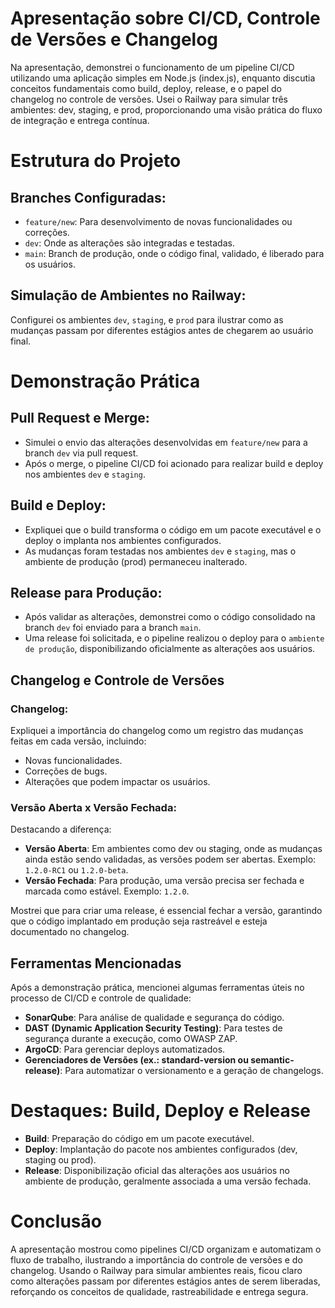 # Apresentação sobre CI/CD, Controle de Versões e Changelog

Na apresentação, demonstrei o funcionamento de um pipeline CI/CD utilizando uma aplicação simples em Node.js (index.js), enquanto discutia conceitos fundamentais como build, deploy, release, e o papel do changelog no controle de versões. Usei o Railway para simular três ambientes: dev, staging, e prod, proporcionando uma visão prática do fluxo de integração e entrega contínua.


# Estrutura do Projeto

## Branches Configuradas:

- `feature/new`: Para desenvolvimento de novas funcionalidades ou correções.
- `dev`: Onde as alterações são integradas e testadas.
- `main`: Branch de produção, onde o código final, validado, é liberado para os usuários.

## Simulação de Ambientes no Railway:

Configurei os ambientes `dev`, `staging`, e `prod` para ilustrar como as mudanças passam por diferentes estágios antes de chegarem ao usuário final.


# Demonstração Prática

## Pull Request e Merge:

- Simulei o envio das alterações desenvolvidas em `feature/new` para a branch `dev` via pull request.
- Após o merge, o pipeline CI/CD foi acionado para realizar build e deploy nos ambientes `dev` e `staging`.

## Build e Deploy:

- Expliquei que o build transforma o código em um pacote executável e o deploy o implanta nos ambientes configurados.
- As mudanças foram testadas nos ambientes `dev` e `staging`, mas o ambiente de produção (prod) permaneceu inalterado.

## Release para Produção:

- Após validar as alterações, demonstrei como o código consolidado na branch `dev` foi enviado para a branch `main`.
- Uma release foi solicitada, e o pipeline realizou o deploy para o `ambiente de produção`, disponibilizando oficialmente as alterações aos usuários.

## Changelog e Controle de Versões

### Changelog:

Expliquei a importância do changelog como um registro das mudanças feitas em cada versão, incluindo:
- Novas funcionalidades.
- Correções de bugs.
- Alterações que podem impactar os usuários.

### Versão Aberta x Versão Fechada:

Destacando a diferença:

- **Versão Aberta**: Em ambientes como dev ou staging, onde as mudanças ainda estão sendo validadas, as versões podem ser abertas. Exemplo: `1.2.0-RC1` ou `1.2.0-beta`.
- **Versão Fechada**: Para produção, uma versão precisa ser fechada e marcada como estável. Exemplo: `1.2.0`.

Mostrei que para criar uma release, é essencial fechar a versão, garantindo que o código implantado em produção seja rastreável e esteja documentado no changelog.

## Ferramentas Mencionadas
Após a demonstração prática, mencionei algumas ferramentas úteis no processo de CI/CD e controle de qualidade:

- **SonarQube**: Para análise de qualidade e segurança do código.
- **DAST (Dynamic Application Security Testing)**: Para testes de segurança durante a execução, como OWASP ZAP.
- **ArgoCD**: Para gerenciar deploys automatizados.
- **Gerenciadores de Versões (ex.: standard-version ou semantic-release)**: Para automatizar o versionamento e a geração de changelogs.

# Destaques: Build, Deploy e Release
- **Build**: Preparação do código em um pacote executável.
- **Deploy**: Implantação do pacote nos ambientes configurados (dev, staging ou prod).
- **Release**: Disponibilização oficial das alterações aos usuários no ambiente de produção, geralmente associada a uma versão fechada.

# Conclusão
A apresentação mostrou como pipelines CI/CD organizam e automatizam o fluxo de trabalho, ilustrando a importância do controle de versões e do changelog. Usando o Railway para simular ambientes reais, ficou claro como alterações passam por diferentes estágios antes de serem liberadas, reforçando os conceitos de qualidade, rastreabilidade e entrega segura.

